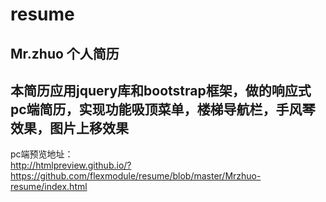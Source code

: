 # resume
Mr.zhuo 个人简历
----------------------------------
本简历应用jquery库和bootstrap框架，做的响应式pc端简历，实现功能吸顶菜单，楼梯导航栏，手风琴效果，图片上移效果
----------------------------------------
pc端预览地址：</br>
http://htmlpreview.github.io/?https://github.com/flexmodule/resume/blob/master/Mrzhuo-resume/index.html
